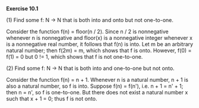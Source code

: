 **Exercise 10.1**

(1) Find some f: N -> N that is both into and onto but not one-to-one.

Consider the function f(n) = floor(n / 2).  Since n / 2 is nonnegative whenever n is nonnegative and floor(x) is a nonnegative integer whenever x is a nonnegative real number, it follows that f(n) is into.  Let m be an arbitrary natural number; then f(2m) = m, which shows that f is onto.  However, f(0) = f(1) = 0 but 0 != 1, which shows that f is not one-to-one.

(2) Find some f: N -> N that is both into and one-to-one but not onto.

Consider the function f(n) = n + 1.  Whenever n is a natural number, n + 1 is also a natural number, so f is into.  Suppose f(n) = f(n'), i.e. n + 1 = n' + 1; then n = n', so f is one-to-one.  But there does not exist a natural number x such that x + 1 = 0; thus f is not onto.
